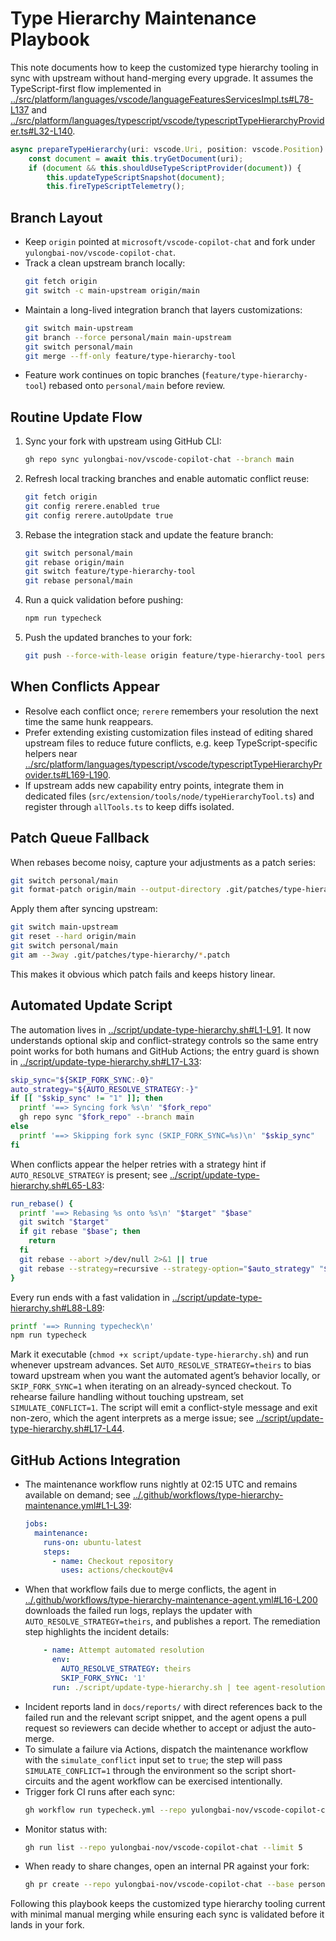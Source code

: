 # Type Hierarchy Maintenance Playbook

This note documents how to keep the customized type hierarchy tooling in sync with upstream without hand-merging every upgrade. It assumes the TypeScript-first flow implemented in [../src/platform/languages/vscode/languageFeaturesServicesImpl.ts#L78-L137](../src/platform/languages/vscode/languageFeaturesServicesImpl.ts#L78-L137) and [../src/platform/languages/typescript/vscode/typescriptTypeHierarchyProvider.ts#L32-L140](../src/platform/languages/typescript/vscode/typescriptTypeHierarchyProvider.ts#L32-L140).

```typescript
async prepareTypeHierarchy(uri: vscode.Uri, position: vscode.Position): Promise<vscode.TypeHierarchyItem[]> {
	const document = await this.tryGetDocument(uri);
	if (document && this.shouldUseTypeScriptProvider(document)) {
		this.updateTypeScriptSnapshot(document);
		this.fireTypeScriptTelemetry();
```

## Branch Layout
- Keep `origin` pointed at `microsoft/vscode-copilot-chat` and fork under `yulongbai-nov/vscode-copilot-chat`.
- Track a clean upstream branch locally:
  ```bash
  git fetch origin
  git switch -c main-upstream origin/main
  ```
- Maintain a long-lived integration branch that layers customizations:
  ```bash
  git switch main-upstream
  git branch --force personal/main main-upstream
  git switch personal/main
  git merge --ff-only feature/type-hierarchy-tool
  ```
- Feature work continues on topic branches (`feature/type-hierarchy-tool`) rebased onto `personal/main` before review.

## Routine Update Flow
1. Sync your fork with upstream using GitHub CLI:
   ```bash
   gh repo sync yulongbai-nov/vscode-copilot-chat --branch main
   ```
2. Refresh local tracking branches and enable automatic conflict reuse:
   ```bash
   git fetch origin
   git config rerere.enabled true
   git config rerere.autoUpdate true
   ```
3. Rebase the integration stack and update the feature branch:
   ```bash
   git switch personal/main
   git rebase origin/main
   git switch feature/type-hierarchy-tool
   git rebase personal/main
   ```
4. Run a quick validation before pushing:
   ```bash
   npm run typecheck
   ```
5. Push the updated branches to your fork:
   ```bash
   git push --force-with-lease origin feature/type-hierarchy-tool personal/main
   ```

## When Conflicts Appear
- Resolve each conflict once; `rerere` remembers your resolution the next time the same hunk reappears.
- Prefer extending existing customization files instead of editing shared upstream files to reduce future conflicts, e.g. keep TypeScript-specific helpers near [../src/platform/languages/typescript/vscode/typescriptTypeHierarchyProvider.ts#L169-L190](../src/platform/languages/typescript/vscode/typescriptTypeHierarchyProvider.ts#L169-L190).
- If upstream adds new capability entry points, integrate them in dedicated files (`src/extension/tools/node/typeHierarchyTool.ts`) and register through `allTools.ts` to keep diffs isolated.

## Patch Queue Fallback
When rebases become noisy, capture your adjustments as a patch series:
```bash
git switch personal/main
git format-patch origin/main --output-directory .git/patches/type-hierarchy
```
Apply them after syncing upstream:
```bash
git switch main-upstream
git reset --hard origin/main
git switch personal/main
git am --3way .git/patches/type-hierarchy/*.patch
```
This makes it obvious which patch fails and keeps history linear.

## Automated Update Script
The automation lives in [../script/update-type-hierarchy.sh#L1-L91](../script/update-type-hierarchy.sh#L1-L91). It now understands optional skip and conflict-strategy controls so the same entry point works for both humans and GitHub Actions; the entry guard is shown in [../script/update-type-hierarchy.sh#L17-L33](../script/update-type-hierarchy.sh#L17-L33):
```bash
skip_sync="${SKIP_FORK_SYNC:-0}"
auto_strategy="${AUTO_RESOLVE_STRATEGY:-}"
if [[ "$skip_sync" != "1" ]]; then
  printf '==> Syncing fork %s\n' "$fork_repo"
  gh repo sync "$fork_repo" --branch main
else
  printf '==> Skipping fork sync (SKIP_FORK_SYNC=%s)\n' "$skip_sync"
fi
```
When conflicts appear the helper retries with a strategy hint if `AUTO_RESOLVE_STRATEGY` is present; see [../script/update-type-hierarchy.sh#L65-L83](../script/update-type-hierarchy.sh#L65-L83):
```bash
run_rebase() {
  printf '==> Rebasing %s onto %s\n' "$target" "$base"
  git switch "$target"
  if git rebase "$base"; then
    return
  fi
  git rebase --abort >/dev/null 2>&1 || true
  git rebase --strategy=recursive --strategy-option="$auto_strategy" "$base"
}
```
Every run ends with a fast validation in [../script/update-type-hierarchy.sh#L88-L89](../script/update-type-hierarchy.sh#L88-L89):
```bash
printf '==> Running typecheck\n'
npm run typecheck
```
Mark it executable (`chmod +x script/update-type-hierarchy.sh`) and run whenever upstream advances. Set `AUTO_RESOLVE_STRATEGY=theirs` to bias toward upstream when you want the automated agent’s behavior locally, or `SKIP_FORK_SYNC=1` when iterating on an already-synced checkout.
To rehearse failure handling without touching upstream, set `SIMULATE_CONFLICT=1`. The script will emit a conflict-style message and exit non-zero, which the agent interprets as a merge issue; see [../script/update-type-hierarchy.sh#L17-L44](../script/update-type-hierarchy.sh#L17-L44).

## GitHub Actions Integration
- The maintenance workflow runs nightly at 02:15 UTC and remains available on demand; see [../.github/workflows/type-hierarchy-maintenance.yml#L1-L39](../.github/workflows/type-hierarchy-maintenance.yml#L1-L39):
  ```yaml
  jobs:
    maintenance:
      runs-on: ubuntu-latest
      steps:
        - name: Checkout repository
          uses: actions/checkout@v4
  ```
- When that workflow fails due to merge conflicts, the agent in [../.github/workflows/type-hierarchy-maintenance-agent.yml#L16-L200](../.github/workflows/type-hierarchy-maintenance-agent.yml#L16-L200) downloads the failed run logs, replays the updater with `AUTO_RESOLVE_STRATEGY=theirs`, and publishes a report. The remediation step highlights the incident details:
  ```yaml
      - name: Attempt automated resolution
        env:
          AUTO_RESOLVE_STRATEGY: theirs
          SKIP_FORK_SYNC: '1'
        run: ./script/update-type-hierarchy.sh | tee agent-resolution.log
  ```
- Incident reports land in `docs/reports/` with direct references back to the failed run and the relevant script snippet, and the agent opens a pull request so reviewers can decide whether to accept or adjust the auto-merge.
- To simulate a failure via Actions, dispatch the maintenance workflow with the `simulate_conflict` input set to `true`; the step will pass `SIMULATE_CONFLICT=1` through the environment so the script short-circuits and the agent workflow can be exercised intentionally.
- Trigger fork CI runs after each sync:
  ```bash
  gh workflow run typecheck.yml --repo yulongbai-nov/vscode-copilot-chat
  ```
- Monitor status with:
  ```bash
  gh run list --repo yulongbai-nov/vscode-copilot-chat --limit 5
  ```
- When ready to share changes, open an internal PR against your fork:
  ```bash
  gh pr create --repo yulongbai-nov/vscode-copilot-chat --base personal/main --head feature/type-hierarchy-tool --title "Type hierarchy refresh" --body "Automated refresh against upstream"
  ```

Following this playbook keeps the customized type hierarchy tooling current with minimal manual merging while ensuring each sync is validated before it lands in your fork.
